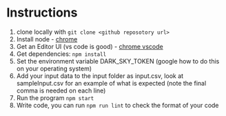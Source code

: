 # Instructions

1. clone locally with `git clone <github reposotory url>`
1. Install node - [chrome](https://medium.com/@jacoboakley/web-development-with-a-chromebook-installing-nodejs-4e358b82a31b)
1. Get an Editor UI (vs code is good) - [chrome vscode](https://code.headmelted.com/)
1. Get dependencies: `npm install`
1. Set the environment variable DARK_SKY_TOKEN (google how to do this on your operating system)
1. Add your input data to the input folder as input.csv, look at sampleInput.csv for an example of what is expected (note the final comma is needed on each line)
1. Run the program `npm start`
1. Write code, you can run `npm run lint` to check the format of your code
